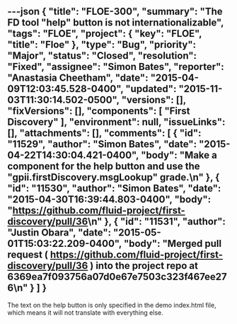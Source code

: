 ---json
{
  "title": "FLOE-300",
  "summary": "The FD tool \"help\" button is not internationalizable",
  "tags": "FLOE",
  "project": {
    "key": "FLOE",
    "title": "Floe"
  },
  "type": "Bug",
  "priority": "Major",
  "status": "Closed",
  "resolution": "Fixed",
  "assignee": "Simon Bates",
  "reporter": "Anastasia Cheetham",
  "date": "2015-04-09T12:03:45.528-0400",
  "updated": "2015-11-03T11:30:14.502-0500",
  "versions": [],
  "fixVersions": [],
  "components": [
    "First Discovery"
  ],
  "environment": null,
  "issueLinks": [],
  "attachments": [],
  "comments": [
    {
      "id": "11529",
      "author": "Simon Bates",
      "date": "2015-04-22T14:30:04.421-0400",
      "body": "Make a component for the help button and use the \"gpii.firstDiscovery.msgLookup\" grade.\n"
    },
    {
      "id": "11530",
      "author": "Simon Bates",
      "date": "2015-04-30T16:39:44.803-0400",
      "body": "<https://github.com/fluid-project/first-discovery/pull/36>\n"
    },
    {
      "id": "11531",
      "author": "Justin Obara",
      "date": "2015-05-01T15:03:22.209-0400",
      "body": "Merged pull request ( <https://github.com/fluid-project/first-discovery/pull/36> ) into the project repo at 6369ea7f093756a07d0e67e7503c323f467ee276\n"
    }
  ]
}
---
The text on the help button is only specified in the demo index.html file, which means it will not translate with everything else.

        